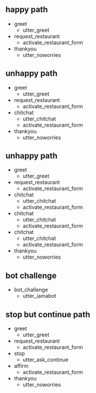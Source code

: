 ## happy path
* greet
    - utter_greet
* request_restaurant
    - activate_restaurant_form
* thankyou
    - utter_noworries

## unhappy path
* greet
    - utter_greet
* request_restaurant
    - activate_restaurant_form
* chitchat
    - utter_chitchat
    - activate_restaurant_form
* thankyou
    - utter_noworries

## unhappy path
* greet
    - utter_greet
* request_restaurant
    - activate_restaurant_form
* chitchat
    - utter_chitchat
    - activate_restaurant_form
* chitchat
    - utter_chitchat
    - activate_restaurant_form
* chitchat
    - utter_chitchat
    - activate_restaurant_form
* thankyou
    - utter_noworries

## bot challenge
* bot_challenge
  - utter_iamabot

## stop but continue path
* greet
    - utter_greet
* request_restaurant
    - activate_restaurant_form
* stop
    - utter_ask_continue
* affirm
    - activate_restaurant_form
* thankyou
    - utter_noworries
